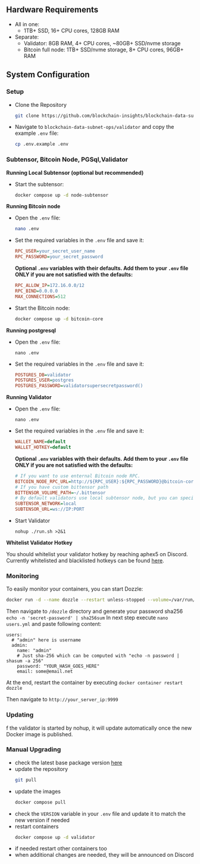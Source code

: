 ## Hardware Requirements

- All in one:
  - 1TB+ SSD, 16+ CPU cores, 128GB RAM
- Separate:
  - Validator: 8GB RAM, 4+ CPU cores, ~80GB+ SSD/nvme storage
  - Bitcoin full node: 1TB+ SSD/nvme storage, 8+ CPU cores, 96GB+ RAM


## System Configuration

### Setup
- Clone the Repository
  ```bash
  git clone https://github.com/blockchain-insights/blockchain-data-subnet-ops
  ```
- Navigate to ```blockchain-data-subnet-ops/validator``` and copy the example ```.env``` file:
  ```bash
  cp .env.example .env
  ```

### Subtensor, Bitcoin Node, PGSql,Validator
**Running Local Subtensor (optional but recommended)**

- Start the subtensor:
  ```bash
  docker compose up -d node-subtensor
  ```

**Running Bitcoin node**

- Open the ```.env``` file:
  ```bash
  nano .env
  ```
- Set the required variables in the ```.env``` file and save it:
  ```ini
  RPC_USER=your_secret_user_name
  RPC_PASSWORD=your_secret_password
  ```

  **Optional ```.env``` variables with their defaults. Add them to your ```.env``` file ONLY if you are not satisfied with the defaults:**
  ```ini
  RPC_ALLOW_IP=172.16.0.0/12
  RPC_BIND=0.0.0.0
  MAX_CONNECTIONS=512
  ```

- Start the Bitcoin node:
  ```bash
  docker compose up -d bitcoin-core
  ```

**Running postgresql**
- Open the ```.env``` file:
  ```
  nano .env
  ```

- Set the required variables in the ```.env``` file and save it:
  ```ini
  POSTGRES_DB=validator
  POSTGRES_USER=postgres
  POSTGRES_PASSWORD=validatorsupersecretpassword()
  ```
  
**Running Validator**

- Open the ```.env``` file:
  ```
  nano .env
  ```

- Set the required variables in the ```.env``` file and save it:
  ```ini
  WALLET_NAME=default
  WALLET_HOTKEY=default
  ```

  **Optional ```.env``` variables with their defaults. Add them to your ```.env``` file ONLY if you are not satisfied with the defaults:**
  ```ini
  # If you want to use enternal Bitcoin node RPC.
  BITCOIN_NODE_RPC_URL=http://${RPC_USER}:${RPC_PASSWORD}@bitcoin-core:8332
  # If you have custom bittensor path
  BITTENSOR_VOLUME_PATH=~/.bittensor
  # By default validators use local subtensor node, but you can specify a different one
  SUBTENSOR_NETWORK=local
  SUBTENSOR_URL=ws://IP:PORT
  ```

- Start Validator
  ```
  nohup ./run.sh >2&1
  ```

**Whitelist Validator Hotkey**
  
You should whitelist your validator hotkey by reaching aphex5 on Discord.
Currently whitelisted and blacklisted hotkeys can be found [here](https://subnet-15-cfg.s3.fr-par.scw.cloud/miner.json).
  
### Monitoring

To easily monitor your containers, you can start Dozzle:
```bash
docker run -d --name dozzle --restart unless-stopped --volume=/var/run/docker.sock:/var/run/docker.sock --volume /root/dozzle:/data -p 9999:8080 amir20/dozzle:latest --auth-provider simple
```

Then navigate to `/dozzle` directory and generate your password sha256 `echo -n 'secret-password' | sha256sum`
In next step execute `nano users.yml` and paste following content:

```
users:
  # "admin" here is username
  admin:
    name: "admin"
    # Just sha-256 which can be computed with "echo -n password | shasum -a 256"
    password: "YOUR_HASH_GOES_HERE"
    email: some@email.net
```

At the end, restart the container by executing `docker container restart dozzle`

Then navigate to ```http://your_server_ip:9999```

### Updating
f the validator is started by nohup, it will update automatically once the new Docker image is published.

### Manual Upgrading

- check the latest base package version [here](https://github.com/blockchain-insights/blockchain-data-subnet/pkgs/container/blockchain_insights_base)
- update the repository
    ```bash 
    git pull
    ```
- update the images
    ```bash
    docker compose pull
    ```
- check the ```VERSION``` variable in your ```.env``` file and update it to match the new version if needed
- restart containers
    ```bash
    docker compose up -d validator
    ```
- if needed restart other containers too
- when additional changes are needed, they will be announced on Discord
